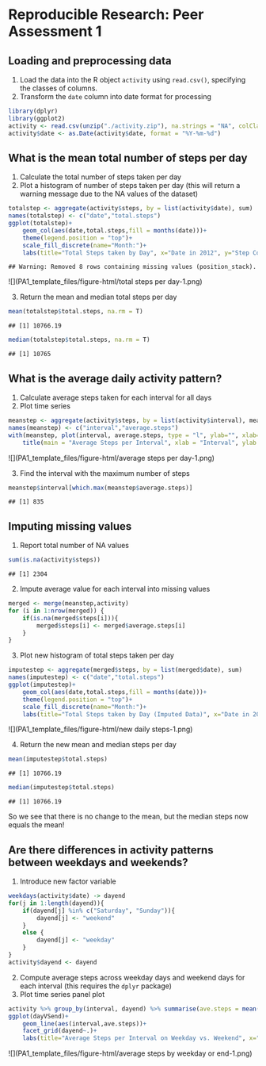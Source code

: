 # Reproducible Research: Peer Assessment 1


## Loading and preprocessing data  
  
1. Load the data into the R object `activity` using `read.csv()`, specifying the classes of columns.
2. Transform the `date` column into date format for processing

```r
library(dplyr)
library(ggplot2)
activity <- read.csv(unzip("./activity.zip"), na.strings = "NA", colClasses = c("numeric","character","numeric"))
activity$date <- as.Date(activity$date, format = "%Y-%m-%d")
```

## What is the mean total number of steps per day

1. Calculate the total number of steps taken per day
2. Plot a histogram of number of steps taken per day (this will return a warning message due to the NA values of the dataset)


```r
totalstep <- aggregate(activity$steps, by = list(activity$date), sum)
names(totalstep) <- c("date","total.steps")
ggplot(totalstep)+
    geom_col(aes(date,total.steps,fill = months(date)))+
    theme(legend.position = "top")+
    scale_fill_discrete(name="Month:")+
    labs(title="Total Steps taken by Day", x="Date in 2012", y="Step Count")
```

```
## Warning: Removed 8 rows containing missing values (position_stack).
```

![](PA1_template_files/figure-html/total steps per day-1.png)<!-- -->

3. Return the mean and median total steps per day


```r
mean(totalstep$total.steps, na.rm = T)
```

```
## [1] 10766.19
```

```r
median(totalstep$total.steps, na.rm = T)
```

```
## [1] 10765
```

## What is the average daily activity pattern?

1. Calculate average steps taken for each interval for all days
2. Plot time series


```r
meanstep <- aggregate(activity$steps, by = list(activity$interval), mean, na.rm = T)
names(meanstep) <- c("interval","average.steps")
with(meanstep, plot(interval, average.steps, type = "l", ylab="", xlab=""))
    title(main = "Average Steps per Interval", xlab = "Interval", ylab = "Average Steps")
```

![](PA1_template_files/figure-html/average steps per day-1.png)<!-- -->

3. Find the interval with the maximum number of steps


```r
meanstep$interval[which.max(meanstep$average.steps)]
```

```
## [1] 835
```

## Imputing missing values

1. Report total number of NA values


```r
sum(is.na(activity$steps))
```

```
## [1] 2304
```

2. Impute average value for each interval into missing values


```r
merged <- merge(meanstep,activity)
for (i in 1:nrow(merged)) {
    if(is.na(merged$steps[i])){
        merged$steps[i] <- merged$average.steps[i]
    }
}
```

3. Plot new histogram of total steps taken per day


```r
imputestep <- aggregate(merged$steps, by = list(merged$date), sum)
names(imputestep) <- c("date","total.steps")
ggplot(imputestep)+
    geom_col(aes(date,total.steps,fill = months(date)))+
    theme(legend.position = "top")+
    scale_fill_discrete(name="Month:")+
    labs(title="Total Steps taken by Day (Imputed Data)", x="Date in 2012", y="Step Count")
```

![](PA1_template_files/figure-html/new daily steps-1.png)<!-- -->

4. Return the new mean and median steps per day


```r
mean(imputestep$total.steps)
```

```
## [1] 10766.19
```

```r
median(imputestep$total.steps)
```

```
## [1] 10766.19
```

So we see that there is no change to the mean, but the median steps now equals the mean!

## Are there differences in activity patterns between weekdays and weekends?

1. Introduce new factor variable


```r
weekdays(activity$date) -> dayend
for(j in 1:length(dayend)){
    if(dayend[j] %in% c("Saturday", "Sunday")){
        dayend[j] <- "weekend"
    }
    else {
        dayend[j] <- "weekday"
    }
}
activity$dayend <- dayend
```

2. Compute average steps across weekday days and weekend days for each interval (this requires the `dplyr` package)
3. Plot time series panel plot


```r
activity %>% group_by(interval, dayend) %>% summarise(ave.steps = mean(steps, na.rm = T)) -> dayVSend
ggplot(dayVSend)+
    geom_line(aes(interval,ave.steps))+
    facet_grid(dayend~.)+
    labs(title="Average Steps per Interval on Weekday vs. Weekend", x="Interval", y="Average Steps per Interval")
```

![](PA1_template_files/figure-html/average steps by weekday or end-1.png)<!-- -->
